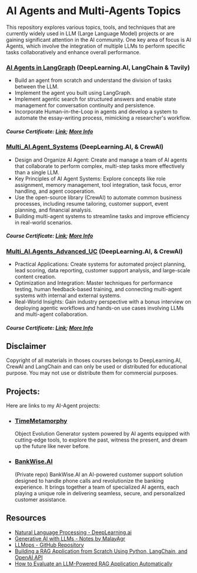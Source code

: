 # AI Agents and Multi-Agents Topics
This repository explores various topics, tools, and techniques that are currently widely used in LLM (Large Language Model) projects or are gaining significant attention in the AI community. One key area of focus is AI Agents, which involve the integration of multiple LLMs to perform specific tasks collaboratively and enhance overall performance.

### [AI Agents in LangGraph](https://www.deeplearning.ai/short-courses/ai-agents-in-langgraph/) (DeepLearning.AI, LangChain & Tavily)
 - Build an agent from scratch and understand the division of tasks between the LLM.
 - Implement the agent you built using LangGraph.
 - Implement agentic search for structured answers and enable state management for conversation continuity and persistence.
 - Incorporate Human-in-the-Loop in agents and develop a system to automate the essay-writing process, mimicking a researcher's workflow.
##### Course Certificate: [Link](https://learn.deeplearning.ai/accomplishments/c5673169-1ca1-4e5f-8644-a6e6aa5cb1ec?usp=sharing); [More Info](https://www.deeplearning.ai/short-courses/ai-agents-in-langgraph/)

### [Multi_AI.Agent_Systems](https://learn.deeplearning.ai/accomplishments/69d70f04-ea1b-4eb3-b21a-ef3194434510?usp=sharing) (DeepLearning.AI, & CrewAI)
 - Design and Organize AI Agent: Create and manage a team of AI agents that collaborate to perform complex, multi-step tasks more effectively than a single LLM.
 - Key Principles of AI Agent Systems: Explore concepts like role assignment, memory management, tool integration, task focus, error handling, and agent cooperation.
 - Use the open-source library (CrewAI) to automate common business processes, including resume tailoring, customer support, event planning, and financial analysis.
 - Building multi-agent systems to streamline tasks and improve efficiency in real-world scenarios.
##### Course Certificate: [Link](https://learn.deeplearning.ai/accomplishments/69d70f04-ea1b-4eb3-b21a-ef3194434510?usp=sharing); [More Info](https://www.deeplearning.ai/short-courses/multi-ai-agent-systems-with-crewai/)

### [Multi_AI.Agents_Advanced_UC](https://learn.deeplearning.ai/accomplishments/481db1cf-eefd-4a97-ae70-1ecd6b9487d3?usp=sharing) (DeepLearning.AI, & CrewAI)
 - Practical Applications: Create systems for automated project planning, lead scoring, data reporting, customer support analysis, and large-scale content creation.
 - Optimization and Integration: Master techniques for performance testing, human feedback-based training, and connecting multi-agent systems with internal and external systems.
 - Real-World Insights: Gain industry perspective with a bonus interview on deploying agentic workflows and hands-on use cases involving LLMs and multi-agent collaboration.
##### Course Certificate: [Link](https://learn.deeplearning.ai/accomplishments/481db1cf-eefd-4a97-ae70-1ecd6b9487d3?usp=sharing); [More Info](https://www.deeplearning.ai/short-courses/practical-multi-ai-agents-and-advanced-use-cases-with-crewai/)


## Disclaimer
Copyright of all materials in thoses courses belongs to DeepLearning.AI, CrewAI and LangChain and can only be used or distributed for educational purpose. You may not use or distribute them for commercial purposes.


## Projects:
Here are links to my AI-Agent projects: 
- ### [TimeMetamorphy](https://github.com/AMfeta99/NLP_LLM/tree/main/AI_Agents/TimeMetamorphy)
   Object Evolution Generator system powered by AI agents equipped with cutting-edge tools, to  explore the past, witness the present, and dream up the future like never before.
- ### [BankWise.AI](https://github.com/AMfeta99/BankWise.AI_AnaSousa)
  (Private repo) BankWise.AI an AI-powered customer support solution designed to handle phone calls and revolutionize the banking experience. It brings together a team of specialized AI agents, each playing a unique role in delivering seamless, secure, and personalized customer assistance. 
<!-- - ### [Candidate_AI_Advocate](https://github.com/AMfeta99/NLP_LLM/tree/main/AI_Agents/Candidate_AI_Advocate) (Under construction) -->

## Resources
- [Natural Language Processing - DeepLearning.ai](https://www.deeplearning.ai/resources/natural-language-processing/?utm_campaign=Pillar%20pages&utm_content=286795896&utm_medium=social&utm_source=linkedin&hss_channel=lcp-18246783)
- [Generative AI with LLMs - Notes by MalayAgr](https://github.com/MalayAgr/generative-ai-with-llms-notes?tab=readme-ov-file)
- [LLMops - GitHub Repository](https://github.com/andysingal/LLMops/tree/main)
- [Building a RAG Application from Scratch Using Python, LangChain, and OpenAI API](https://github.com/AMfeta99/NLP_LLM/assets/74252797/55dc7f58-e0ea-4b59-9e08-c7b92f9ffca7)
- [How to Evaluate an LLM-Powered RAG Application Automatically](https://github.com/AMfeta99/NLP_LLM/assets/74252797/a7b53f93-6a49-445a-8854-f798a7aefc47)

